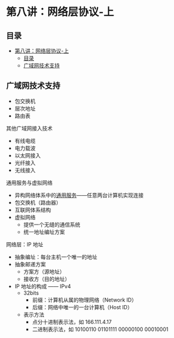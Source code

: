 # 第八讲：网络层协议-上

## 目录

- [第八讲：网络层协议-上](#第八讲网络层协议-上)
  - [目录](#目录)
  - [广域网技术支持](#广域网技术支持)

## 广域网技术支持

- 包交换机
- 层次地址
- 路由表

其他广域网接入技术

- 有线电缆
- 电力载波
- 以太网接入
- 光纤接入
- 无线接入

通用服务与虚拟网络

- 异构网络体系中的<u>通用服务</u>——任意两台计算机实现连接
- 包交换机（路由器）
- 互联网体系结构
- 虚拟网络
  - 提供一个无缝的通信系统
  - 统一地址编址方案

网络层：IP 地址

- 抽象编址：每台主机一个唯一的地址
- 抽象邮递方案
  - 方案方（源地址）
  - 接收方（目的地址）
- IP 地址的构成 —— IPv4
  - 32bits
    - 前缀：计算机从属的物理网络（Network ID）
    - 后缀：网络中唯一的一台计算机（Host ID）
  - 表示方法
    - 点分十进制表示法，如 166.111.4.17
    - 二进制表示法，如 10100110 01101111 00000100 00010001
